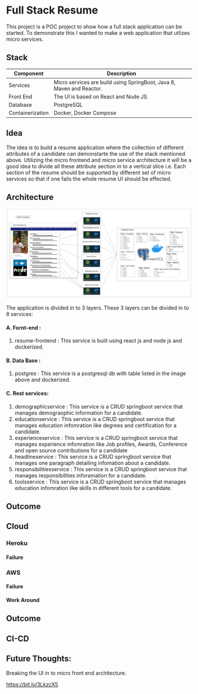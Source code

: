 # Full Stack Resume

This project is a POC project to show how a full stack application can be started.  To demonstrate this I wanted to make a web application that utlizes micro services.

## Stack

|Component|Description| 
|----------|-------------|
|Services|Micro services are build using SpringBoot, Java 8, Maven and Reactor.|
|Front End|The UI is based on React and Node JS.| 
|Database|PostgreSQL|
|Containerization|Docker, Docker Compose|


## Idea
The idea is to build a resume application where the collection of different attributes of a candidate can demonstarte the use of the stack mentioned above. Utilizing the micro frontend and micro service architecture it will be a good idea to divide all these attribute section in to a vertical slice i.e. Each section of the resume should be supported by different set of micro services so that if one fails the whole resume UI should be effected.

## Architecture
![Architecture](https://github.com/iamankushpandit/full_stack_resume/blob/main/fsr.png?raw=true)

The application is divided in to 3 layers. These 3 layers can be divided in to 8 services:
#### A. Fornt-end : 
  1. resume-frontend : This service is built using react js and node js and dockerized.
#### B. Data Base : 
  1. postgres : This service is a postgresql db with table listed in the image above and dockerized.
#### C. Rest services:
  1. demographicservice : This service is a CRUD springboot service that manages demograophic information for a candidate. 
  2. educationservice : This service is a CRUD springboot service that manages education infomration like degrees and certification for a candidate. 
  3. experienceservice : This service is a CRUD springboot service that manages experience infomration like Job profiles, Awards, Conference and open source contributions for a candidate
  4. headlineservice : This service is a CRUD springboot service that manages one paragraph detailing infomation about a candidate. 
  5. responsibilitiesservice : This service is a CRUD springboot service that manages responsibilities inforamation for a candidate. 
  6. toolsservice : This service is a CRUD springboot service that manages education infomration like skills in different tools for a candidate. 

## Outcome

## Cloud
### Heroku
#### Failure
### AWS
#### Failure
#### Work Around

## Outcome

## CI-CD

## Future Thoughts:
Breaking the UI in to micro front end architecture.

https://bit.ly/3LkzcX5
